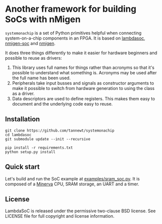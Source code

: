 # Another framework for building SoCs with nMigen

`systemonachip` is a set of Python primitives helpful when connecting system-on-a-chip components in an FPGA. It is based on [lambdasoc](https://github.com/lambdaconcept/lambdasoc), [nmigen-soc][nmigen-soc] and [nmigen](https://github.com/nmigen/nmigen/).

It does three things differently to make it easier for hardware beginners and possible to reuse as drivers:

1. This library uses full names for things rather than acronyms so that it's possible to understand what something is. Acronyms may be used after the full name has been used.
2. Peripherals take input busses and signals as constructor arguments to make it possible to switch from hardware generation to using the class as a driver.
3. Data descriptors are used to define registers. This makes them easy to document and the underlying code easy to reuse.

## Installation

```
git clone https://github.com/tannewt/systemonachip
cd lambdasoc
git submodule update --init --recursive

pip install -r requirements.txt
python setup.py install
```

## Quick start

Let's build and run the SoC example at [examples/sram_soc.py][sram_soc]. It is composed of a [Minerva][minerva] CPU, SRAM storage, an UART and a timer.

## License

LambdaSoC is released under the permissive two-clause BSD license. See LICENSE file for full copyright and license information.

[nmigen-soc]: https://github.com/nmigen/nmigen-soc
[minerva]: https://github.com/lambdaconcept/minerva
[nmigen-boards]: https://github.com/nmigen/nmigen-boards
[sram_soc]: https://github.com/lambdaconcept/lambdasoc/blob/master/examples/sram_soc.py
